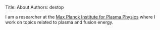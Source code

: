 Title: About
Authors: destop

I am a researcher at the [Max Planck Institute for Plasma Physics](http://www.ipp.mpg.de/) where I work on topics related to plasma and fusion energy.

